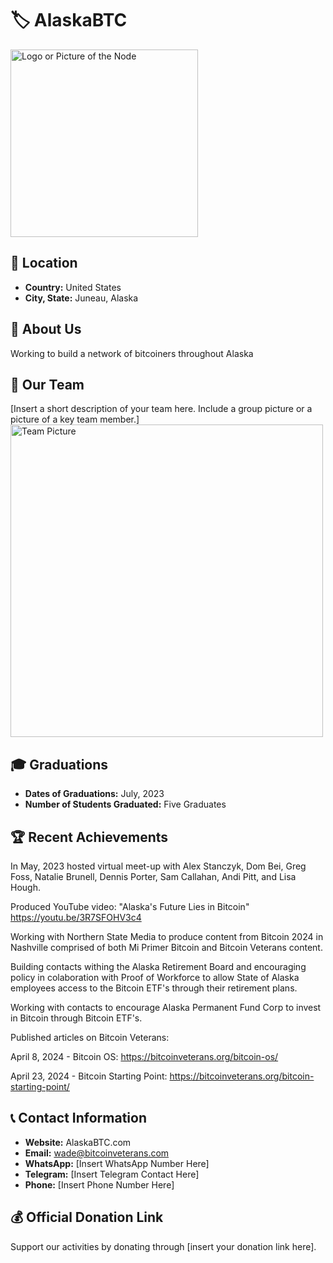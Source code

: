 
# 🏷️ AlaskaBTC
<img src="https://github.com/MyFirstBitcoin/Light-Node-Directory/blob/main/logo_placeholder.png" width="300" alt="Logo or Picture of the Node"> <!-- 1 picture maximum -->

## 📍 Location
- **Country:** United States
- **City, State:** Juneau, Alaska

## 📖 About Us
Working to build a network of bitcoiners throughout Alaska

## 👥 Our Team
[Insert a short description of your team here. Include a group picture or a picture of a key team member.]
<img src="https://github.com/MyFirstBitcoin/Light-Node-Directory/blob/main/team_placeholder.png" width="500" alt="Team Picture"> <!-- 1 picture maximum -->

## 🎓 Graduations
- **Dates of Graduations:** July, 2023
- **Number of Students Graduated:** Five Graduates

## 🏆 Recent Achievements
In May, 2023 hosted virtual meet-up with Alex Stanczyk, Dom Bei, Greg Foss, Natalie Brunell, Dennis Porter, Sam Callahan, Andi Pitt, and Lisa Hough.

Produced YouTube video: "Alaska's Future Lies in Bitcoin"
https://youtu.be/3R7SFOHV3c4

Working with Northern State Media to produce content from Bitcoin 2024 in Nashville comprised of both Mi Primer Bitcoin and Bitcoin Veterans content.

Building contacts withing the Alaska Retirement Board and encouraging policy in colaboration with Proof of Workforce to allow State of Alaska employees access to the Bitcoin ETF's through their retirement plans.

Working with contacts to encourage Alaska Permanent Fund Corp to invest in Bitcoin through Bitcoin ETF's.

Published articles on Bitcoin Veterans:

April 8, 2024 - Bitcoin OS: https://bitcoinveterans.org/bitcoin-os/

April 23, 2024 - Bitcoin Starting Point: https://bitcoinveterans.org/bitcoin-starting-point/

## 📞 Contact Information
- **Website:** AlaskaBTC.com
- **Email:** wade@bitcoinveterans.com
- **WhatsApp:** [Insert WhatsApp Number Here]
- **Telegram:** [Insert Telegram Contact Here]
- **Phone:** [Insert Phone Number Here]

## 💰 Official Donation Link
Support our activities by donating through [insert your donation link here].

